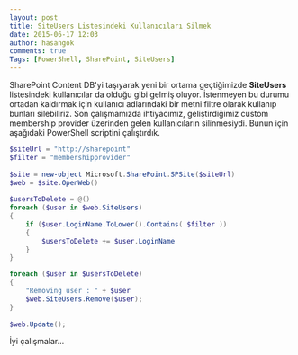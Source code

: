 ```yaml
---
layout: post
title: SiteUsers Listesindeki Kullanıcıları Silmek
date: 2015-06-17 12:03
author: hasangok
comments: true
Tags: [PowerShell, SharePoint, SiteUsers]
---
```

SharePoint Content DB'yi taşıyarak yeni bir ortama geçtiğimizde **SiteUsers** listesindeki kullanıcılar da olduğu gibi gelmiş oluyor. İstenmeyen bu durumu ortadan kaldırmak için kullanıcı adlarındaki bir metni filtre olarak kullanıp bunları silebiliriz. Son çalışmamızda ihtiyacımız, geliştirdiğimiz custom membership provider üzerinden gelen kullanıcıların silinmesiydi. Bunun için aşağıdaki PowerShell scriptini çalıştırdık.
```powershell
$siteUrl = "http://sharepoint"
$filter = "membershipprovider"
 
$site = new-object Microsoft.SharePoint.SPSite($siteUrl)
$web = $site.OpenWeb()
 
$usersToDelete = @()
foreach ($user in $web.SiteUsers)
{
    if ($user.LoginName.ToLower().Contains( $filter ))
    {
        $usersToDelete += $user.LoginName
    }
}

foreach ($user in $usersToDelete)
{
    "Removing user : " + $user
    $web.SiteUsers.Remove($user);
}
 
$web.Update();
```

İyi çalışmalar...

